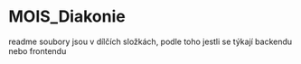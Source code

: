 # MOIS_Diakonie
readme soubory jsou v dílčích složkách, podle toho jestli se týkají backendu nebo frontendu
